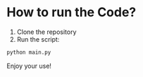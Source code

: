 # How to run the Code?
1. Clone the repository
2. Run the script:
```txt
python main.py
```
  Enjoy your use!
